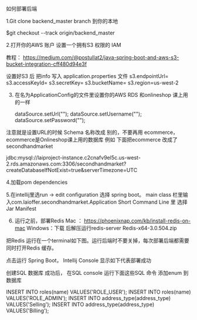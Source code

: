 如何部署后端

1.Git clone backend_master branch 到你的本地

$git checkout --track origin/backend_master


2.打开你的AWS 账户 设置一个拥有S3 权限的 IAM

教程：
https://medium.com/@postullat2/java-spring-boot-and-aws-s3-bucket-integration-cff480d94e3f

设置好S3 后 把info 写入 application.properties 文件
s3.endpointUrl=<your S3 endpointUrl>
s3.accessKeyId=<your aws accessKey>
s3.secretKey=<your aws secretKey>
s3.bucketName=<your bucket name>
s3.region=us-west-2



3. 在名为ApplicationConfig的文件里设置你的AWS RDS 和onlineshop 课上用的一样

   dataSource.setUrl("<your RDS url>");
   dataSource.setUsername("<your username>");
   dataSource.setPassword("<your password>");



注意就是设置URL的时候 Schema 名称改成 别的，不要再用 ecommerce，ecommerce是Onlineshop课上用的数据库
例如 下面把ecommerce 改成了 secondhandmarket

jdbc:mysql://laiproject-instance.c2cnafv9el5c.us-west-2.rds.amazonaws.com:3306/secondhandmarket?createDatabaseIfNotExist=true&serverTimezone=UTC

4.加载pom dependencies

5.在intellij里选run → edit configuration 选择 spring boot。
main class 栏里输入com.laioffer.secondhandmarket.Application
Short Command Line 里 选择 Jar Manifest

 6. 运行之前，部署Redis
Mac ： https://phoenixnap.com/kb/install-redis-on-mac
Windows：下载 后解压运行redis-server Redis-x64-3.0.504.zip


把Redis 运行在一个terminal如下图。运行后端时不要关掉，每次部署后端都需要同时打开Redis 缓存。


点击运行 Spring Boot， Intellij Console 显示如下代表部署成功




创建SQL 数据库 成功后， 在SQL console 运行下面这些SQL 命令 添加enum 到 数据库

INSERT INTO roles(name) VALUES('ROLE_USER'); 
INSERT INTO roles(name) VALUES('ROLE_ADMIN'); 
INSERT INTO address_type(address_type) VALUES('Selling'); 
INSERT INTO address_type(address_type) VALUES('Billing');

